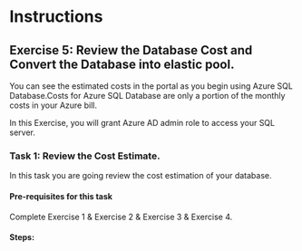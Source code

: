 # Instructions

## Exercise 5: Review the Database Cost and Convert the Database into elastic pool.

You can see the estimated costs in the portal as you begin using Azure SQL Database.Costs for Azure SQL Database are only a portion of the 
monthly costs in your Azure bill. 

In this Exercise, you will grant Azure AD admin role to access your SQL server.

### Task 1: Review the Cost Estimate.

In this task you are going review the cost estimation of your database.

#### Pre-requisites for this task

Complete Exercise 1 & Exercise 2 & Exercise 3 & Exercise 4.

#### Steps:
